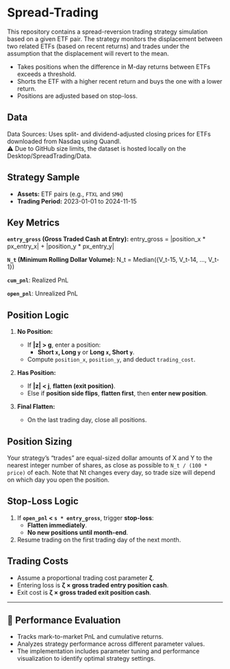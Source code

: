 # Spread-Trading
This repository contains a spread-reversion trading strategy simulation based on a given ETF pair. The strategy monitors the displacement between two related ETFs (based on recent returns) and trades under the assumption that the displacement will revert to the mean.
- Takes positions when the difference in M-day returns between ETFs exceeds a threshold.
- Shorts the ETF with a higher recent return and buys the one with a lower return.
- Positions are adjusted based on stop-loss.

## **Data**
Data Sources: Uses split- and dividend-adjusted closing prices for ETFs downloaded from Nasdaq using Quandl.\
⚠️ Due to GitHub size limits, the dataset is hosted locally on the Desktop/SpreadTrading/Data.

## **Strategy Sample**
- **Assets:** ETF pairs (e.g., `FTXL` and `SMH`)
- **Trading Period:** 2023-01-01 to 2024-11-15

## **Key Metrics**

**`entry_gross` (Gross Traded Cash at Entry):**
entry_gross = |position_x * px_entry_x| + |position_y * px_entry_y| 

**`N_t` (Minimum Rolling Dollar Volume):**
N_t = Median({V_t-15, V_t-14, ..., V_t-1}) 

**`cum_pnl`**: Realized PnL

**`open_pnl`**: Unrealized PnL  

## **Position Logic**

1. **No Position:**
    - If **|z| > g**, enter a position:
        - **Short `x`, Long `y`** or **Long `x`, Short `y`**.
    - Compute `position_x`, `position_y`, and deduct `trading_cost`.

2. **Has Position:**
    - If **|z| < j**, **flatten (exit position)**.
    - Else if **position side flips**, **flatten first**, then **enter new position**.

3. **Final Flatten:**
    - On the last trading day, close all positions.


## **Position Sizing**
Your strategy’s “trades” are equal-sized dollar amounts of X and Y to
the nearest integer number of shares, as close as possible to `N_t / (100 * price)` of each.
Note that Nt changes every day, so trade size will depend on which day
you open the position.


## **Stop-Loss Logic**
1. If **`open_pnl` < `s * entry_gross`**, trigger **stop-loss**:
    - **Flatten immediately**.
    - **No new positions until month-end**.
2. Resume trading on the first trading day of the next month.


## **Trading Costs**
- Assume a proportional trading cost parameter **ζ**.
- Entering loss is **ζ × gross traded entry position cash**.
- Exit cost is **ζ × gross traded exit position cash**.

---

## 🚀 **Performance Evaluation**
- Tracks mark-to-market PnL and cumulative returns.
- Analyzes strategy performance across different parameter values.
- The implementation includes parameter tuning and performance visualization to identify optimal strategy settings.

